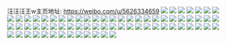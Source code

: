 汪汪汪王w主页地址: https://weibo.com/u/5626334659 
![](https://wx4.sinaimg.cn/mw2000/0068LwFdly1h9ezniq4jlj32db35su0y.jpg) 
![](https://wx4.sinaimg.cn/mw2000/0068LwFdly1h9eznkizm9j324v2uzu0x.jpg) 
![](https://wx4.sinaimg.cn/mw2000/0068LwFdly1h9eznowhwcj32dc35s7wj.jpg) 
![](https://wx4.sinaimg.cn/mw2000/0068LwFdly1h9eznnqk8tj327y2r0x6q.jpg) 
![](https://wx4.sinaimg.cn/mw2000/0068LwFdly1h9ezng6di6j32dc35su11.jpg) 
![](https://wx4.sinaimg.cn/mw2000/0068LwFdly1h9eznqwpluj32dc35sb2c.jpg) 
![](https://wx4.sinaimg.cn/mw2000/0068LwFdly1h9eznmhbqij32dc35s4qs.jpg) 
![](https://wx4.sinaimg.cn/mw2000/0068LwFdly1gx212sp286j30u0140wju.jpg) 
![](https://wx4.sinaimg.cn/mw2000/0068LwFdly1gx212t4wuej30xd1hcgwb.jpg) 
![](https://wx4.sinaimg.cn/mw2000/0068LwFdly1gx212trgetj30u00u0wmp.jpg) 
![](https://wx4.sinaimg.cn/mw2000/0068LwFdly1gx212ud2lsj30u0140dp7.jpg) 
![](https://wx4.sinaimg.cn/mw2000/0068LwFdly1gx212v1vknj30u013malu.jpg) 
![](https://wx4.sinaimg.cn/mw2000/0068LwFdly1gx212xedmcj30w616wq7n.jpg) 
![](https://wx4.sinaimg.cn/mw2000/0068LwFdly1gx212vy55vj30u0140tgh.jpg) 
![](https://wx4.sinaimg.cn/mw2000/0068LwFdly1gx212wgc3ij30u00xkafm.jpg) 
![](https://wx4.sinaimg.cn/mw2000/0068LwFdly1gx212wzbm3j30un1gedsx.jpg) 
![](https://wx4.sinaimg.cn/mw2000/0068LwFdly1gx212z4n1oj30uq1g1tro.jpg) 
![](https://wx4.sinaimg.cn/mw2000/0068LwFdly1gx212zxak3j30uy1j6gza.jpg) 
![](https://wx4.sinaimg.cn/mw2000/0068LwFdly1gwuwau1ngpj30zk1bedjx.jpg) 
![](https://wx4.sinaimg.cn/mw2000/0068LwFdly1gwuwauntvnj30zk1bgdru.jpg) 
![](https://wx4.sinaimg.cn/mw2000/0068LwFdly1gwuwav1owjj30zk1beqgi.jpg) 
![](https://wx4.sinaimg.cn/mw2000/0068LwFdly1gwuwavd95zj30zk1bgn3l.jpg) 
![](https://wx4.sinaimg.cn/mw2000/0068LwFdly1gwuwavluo1j30zk1d246n.jpg) 
![](https://wx4.sinaimg.cn/mw2000/0068LwFdly1gwuwavua55j30zk1bgwjg.jpg) 
![](https://wx4.sinaimg.cn/mw2000/0068LwFdly1gwuwats40qj30zk1bg46c.jpg) 
![](https://wx4.sinaimg.cn/mw2000/0068LwFdly1gwuwaw29txj30zk1bg10i.jpg) 
![](https://wx4.sinaimg.cn/mw2000/0068LwFdly1gwuwawa2rhj30zk0zoaet.jpg) 
![](https://wx4.sinaimg.cn/mw2000/0068LwFdly1gwez3lczkqj32bi33cb29.jpg) 
![](https://wx4.sinaimg.cn/mw2000/0068LwFdly1gwez3oj5rej31wg2jae81.jpg) 
![](https://wx4.sinaimg.cn/mw2000/0068LwFdly1gwez3scj8fj31x52k74qp.jpg) 
![](https://wx4.sinaimg.cn/mw2000/0068LwFdly1gwez3hte54j31sc2dsb2a.jpg) 
![](https://wx4.sinaimg.cn/mw2000/0068LwFdly1gwez42sq8jj31p329gnpd.jpg) 
![](https://wx4.sinaimg.cn/mw2000/0068LwFdly1gwez4bxdppj31sc2ds4qq.jpg) 
![](https://wx4.sinaimg.cn/mw2000/0068LwFdly1gwez4ee8zkj321b2pq1kx.jpg) 
![](https://wx4.sinaimg.cn/mw2000/0068LwFdly1gwez4ivi7ij31sc2ds1ky.jpg) 
![](https://wx4.sinaimg.cn/mw2000/0068LwFdly1gwez4mphw6j31xn2jlb29.jpg) 
![](https://wx4.sinaimg.cn/mw2000/0068LwFdly1gvnwr4cfwmj60u0140ak302.jpg) 
![](https://wx4.sinaimg.cn/mw2000/0068LwFdly1gvnwr4l09tj60u013a12g02.jpg) 
![](https://wx4.sinaimg.cn/mw2000/0068LwFdly1gvnwr4tsjmj60u012waj702.jpg) 
![](https://wx4.sinaimg.cn/mw2000/0068LwFdly1gvnwr50dnhj60u013waiy02.jpg) 
![](https://wx4.sinaimg.cn/mw2000/0068LwFdly1gvnwr599dxj60u00xqgp702.jpg) 
![](https://wx4.sinaimg.cn/mw2000/0068LwFdly1gvnwr5i9wvj60u01407b302.jpg) 
![](https://wx4.sinaimg.cn/mw2000/0068LwFdly1gvnwr3lb6tj60u014043f02.jpg) 
![](https://wx4.sinaimg.cn/mw2000/0068LwFdly1gvnwr5qxjdj60u01407c402.jpg) 
![](https://wx4.sinaimg.cn/mw2000/0068LwFdly1gvnwr5y1mzj60u012ojv202.jpg) 
![](https://wx4.sinaimg.cn/mw2000/0068LwFdly1gu98zwgd5kj61hc1hc7jm02.jpg) 
![](https://wx4.sinaimg.cn/mw2000/0068LwFdly1gu98o3udffj61401hc7i502.jpg) 
![](https://wx4.sinaimg.cn/mw2000/0068LwFdly1gu98o3btlij61401hcqhe02.jpg) 
![](https://wx4.sinaimg.cn/mw2000/0068LwFdly1gu98o72zgyj62181phhdu02.jpg) 
![](https://wx4.sinaimg.cn/mw2000/0068LwFdly1gu98o584syj62c02jcqv602.jpg) 
![](https://wx4.sinaimg.cn/mw2000/0068LwFdly1gu98sf5i84j62c0340x6p02.jpg) 
![](https://wx4.sinaimg.cn/mw2000/0068LwFdly1gtwjto592hj30u0140qaw.jpg) 
![](https://wx4.sinaimg.cn/mw2000/0068LwFdly1gtwjtp99klj30u01407b2.jpg) 
![](https://wx4.sinaimg.cn/mw2000/0068LwFdly1gtwjtpqaa1j30u0140aj1.jpg) 
![](https://wx4.sinaimg.cn/mw2000/0068LwFdly1gtwjtqeuzij30u0140dpq.jpg) 
![](https://wx4.sinaimg.cn/mw2000/0068LwFdly1gtwjtrbs98j30u00vbaeo.jpg) 
![](https://wx4.sinaimg.cn/mw2000/0068LwFdly1gtwjtrtlcnj30u0140wkd.jpg) 
![](https://wx4.sinaimg.cn/mw2000/0068LwFdly1gtwjts7p7hj30u00u0wks.jpg) 
![](https://wx4.sinaimg.cn/mw2000/0068LwFdly1gtwjtspjxej30u00wcgs8.jpg) 
![](https://wx4.sinaimg.cn/mw2000/0068LwFdly1gtwjttip22j30u0140thu.jpg) 
![](https://wx4.sinaimg.cn/mw2000/0068LwFdly1gsbqsvwnhgj32c0340npm.jpg) 
![](https://wx4.sinaimg.cn/mw2000/0068LwFdly1gsbqscnbqwj32c03401l5.jpg) 
![](https://wx4.sinaimg.cn/mw2000/0068LwFdly1gsbqt72a16j32c03407wr.jpg) 
![](https://wx4.sinaimg.cn/mw2000/0068LwFdly1gqnzfk5r3mj30u0140tky.jpg) 
![](https://wx4.sinaimg.cn/mw2000/0068LwFdly1gqnzfi1rymj30u0140qer.jpg) 
![](https://wx4.sinaimg.cn/mw2000/0068LwFdly1gqnzfj8gw7j30u0140gxa.jpg) 
![](https://wx4.sinaimg.cn/mw2000/0068LwFdly1gq3sxvqytkj30u0140k21.jpg) 
![](https://wx4.sinaimg.cn/mw2000/0068LwFdly1gpscdqi52fj31401hch2l.jpg) 
![](https://wx4.sinaimg.cn/mw2000/0068LwFdly1gpco038z1fj33402c0b2d.jpg) 
![](https://wx4.sinaimg.cn/mw2000/0068LwFdly1gpcodg4y9kj33402c0hdw.jpg) 

